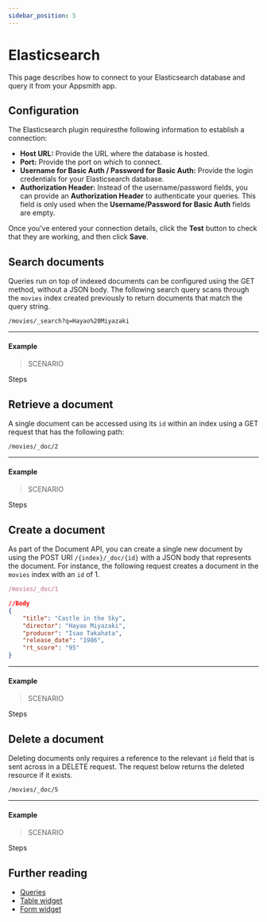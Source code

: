 ```yaml
---
sidebar_position: 5
---
```


# Elasticsearch

This page describes how to connect to your Elasticsearch database and query it from your Appsmith app.

## Configuration

The Elasticsearch plugin requiresthe following information to establish a connection:

* **Host URL:** Provide the URL where the database is hosted. 
* **Port:** Provide the port on which to connect.
* **Username for Basic Auth / Password for Basic Auth:** Provide the login credentials for your Elasticsearch database.
* **Authorization Header:** Instead of the username/password fields, you can provide an **Authorization Header** to authenticate your queries. This field is only used when the **Username/Password for Basic Auth** fields are empty.

Once you've entered your connection details, click the **Test** button to check that they are working, and then click **Save**.

## Search documents

Queries run on top of indexed documents can be configured using the GET method, without a JSON body. The following search query scans through the `movies` index created previously to return documents that match the query string.

```
/movies/_search?q=Hayao%20Miyazaki
```

---

#### Example

> SCENARIO

Steps

## Retrieve a document

A single document can be accessed using its `id` within an index using a GET request that has the following path:

```
/movies/_doc/2
```

---

#### Example

> SCENARIO

Steps

## Create a document

As part of the Document API, you can create a single new document by using the POST URI `/{index}/_doc/{id}` with a JSON body that represents the document. For instance, the following request creates a document in the `movies` index with an `id` of 1.

```javascript
/movies/_doc/1
```

```json
//Body
{
    "title": "Castle in the Sky",
    "director": "Hayao Miyazaki",
    "producer": "Isao Takahata",
    "release_date": "1986",
    "rt_score": "95"
}
```

---

#### Example

> SCENARIO

Steps

## Delete a document

Deleting documents only requires a reference to the relevant `id` field that is sent across in a DELETE request. The request below returns the deleted resource if it exists.

```
/movies/_doc/5
```

---

#### Example

> SCENARIO

Steps

## Further reading

* [Queries](/core-concepts/data-access-and-binding/querying-a-database/)
* [Table widget](/reference/widgets/table)
* [Form widget](/reference/widgets/form)
